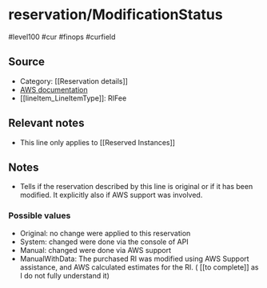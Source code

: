 #  reservation/ModificationStatus

#level100 #cur #finops #curfield

## Source
- Category: [[Reservation details]]
- [AWS documentation](https://docs.aws.amazon.com/cur/latest/userguide/reservation-columns.html#r-M)
- [[lineItem_LineItemType]]: RIFee

## Relevant notes
- This line only applies to  [[Reserved Instances]]

## Notes
- Tells if the reservation described by this line is original or if it has been modified. It explicitly also if AWS support was involved.

### Possible values
- Original: no change were applied to this reservation 
- System: changed were done via the console of API
- Manual: changed were done via AWS support
- ManualWithData: The purchased RI was modified using AWS Support assistance, and AWS calculated estimates for the RI. ( [[to complete]] as I do not fully understand it)
